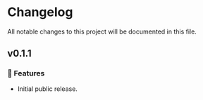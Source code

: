 # Changelog

All notable changes to this project will be documented in this file.

## v0.1.1

### 🚀 Features

- Initial public release.
